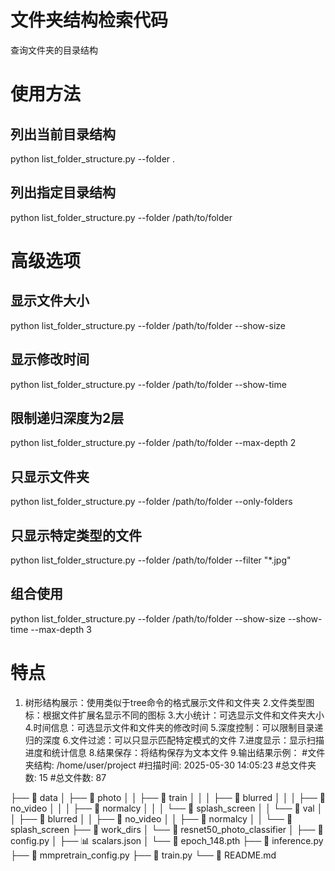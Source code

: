 # 文件夹结构检索代码
查询文件夹的目录结构

# 使用方法
## 列出当前目录结构
python list_folder_structure.py --folder .
## 列出指定目录结构
python list_folder_structure.py --folder /path/to/folder

# 高级选项
## 显示文件大小
python list_folder_structure.py --folder /path/to/folder --show-size
## 显示修改时间
python list_folder_structure.py --folder /path/to/folder --show-time
## 限制递归深度为2层
python list_folder_structure.py --folder /path/to/folder --max-depth 2
## 只显示文件夹
python list_folder_structure.py --folder /path/to/folder --only-folders
## 只显示特定类型的文件
python list_folder_structure.py --folder /path/to/folder --filter "*.jpg"
## 组合使用
python list_folder_structure.py --folder /path/to/folder --show-size --show-time --max-depth 3

# 特点
1. 树形结构展示：使用类似于tree命令的格式展示文件和文件夹
2.文件类型图标：根据文件扩展名显示不同的图标
3.大小统计：可选显示文件和文件夹大小
4.时间信息：可选显示文件和文件夹的修改时间
5.深度控制：可以限制目录递归的深度
6.文件过滤：可以只显示匹配特定模式的文件
7.进度显示：显示扫描进度和统计信息
8.结果保存：将结构保存为文本文件
9.输出结果示例：
#文件夹结构: /home/user/project
#扫描时间: 2025-05-30 14:05:23
#总文件夹数: 15
#总文件数: 87

├── 📁 data
│   ├── 📁 photo
│   │   ├── 📁 train
│   │   │   ├── 📁 blurred
│   │   │   ├── 📁 no_video
│   │   │   ├── 📁 normalcy
│   │   │   └── 📁 splash_screen
│   │   └── 📁 val
│   │       ├── 📁 blurred
│   │       ├── 📁 no_video
│   │       ├── 📁 normalcy
│   │       └── 📁 splash_screen
├── 📁 work_dirs
│   └── 📁 resnet50_photo_classifier
│       ├── 📄 config.py
│       ├── 📊 scalars.json
│       └── 📝 epoch_148.pth
├── 📝 inference.py
├── 📝 mmpretrain_config.py
├── 📝 train.py
└── 📑 README.md
